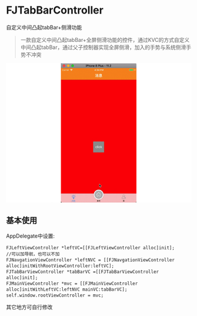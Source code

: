 # FJTabBarController
自定义中间凸起tabBar+侧滑功能

>
>一款自定义中间凸起tabBar+全屏侧滑功能的控件，通过KVC的方式自定义中间凸起tabBar，通过父子控制器实现全屏侧滑，加入的手势与系统侧滑手势不冲突
>

![效果图](https://github.com/nuanqing/FJTabBarController/blob/master/cehua.gif)

基本使用
--------
AppDelegate中设置:
```
FJLeftViewController *leftVC=[[FJLeftViewController alloc]init];
//可以加导航，也可以不加
FJNavgationViewController *leftNVC = [[FJNavgationViewController alloc]initWithRootViewController:leftVC];
FJTabBarViewController *tabBarVC =[[FJTabBarViewController alloc]init];
FJMainViewController *mvc = [[FJMainViewController alloc]initWithLeftVC:leftNVC mainVC:tabBarVC];
self.window.rootViewController = mvc;
```
其它地方可自行修改
